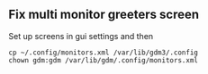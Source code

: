 ## Fix multi monitor greeters screen

Set up screens in gui settings and then

```
cp ~/.config/monitors.xml /var/lib/gdm3/.config
chown gdm:gdm /var/lib/gdm/.config/monitors.xml
```
